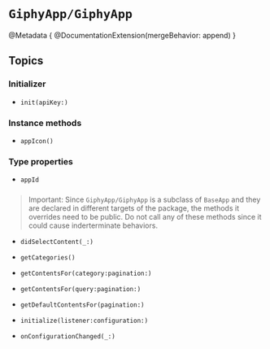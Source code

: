 #  ``GiphyApp/GiphyApp``

@Metadata {
    @DocumentationExtension(mergeBehavior: append)
}

## Topics

### Initializer

- ``init(apiKey:)``

### Instance methods

- ``appIcon()``

### Type properties

- ``appId``


###

> Important: Since ``GiphyApp/GiphyApp`` is a subclass of `BaseApp` and they are declared in different targets of the package, the methods it overrides need to be public. Do not call any of these methods since it could cause inderterminate behaviors.

- ``didSelectContent(_:)``

- ``getCategories()``

- ``getContentsFor(category:pagination:)``

- ``getContentsFor(query:pagination:)``

- ``getDefaultContentsFor(pagination:)``

- ``initialize(listener:configuration:)``

- ``onConfigurationChanged(_:)``
